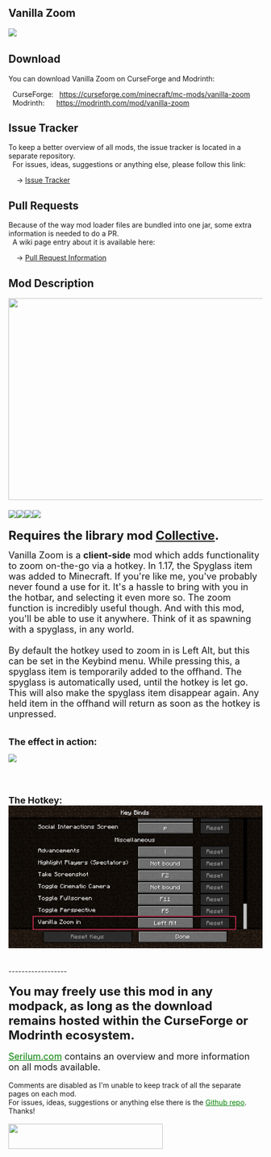 <h2>Vanilla Zoom</h2>

<p><a href="https://github.com/Serilum/Vanilla-Zoom"><img src="https://serilum.com/assets/data/logo/vanilla-zoom.gif"></a></p><h2>Download</h2>

<p>You can download Vanilla Zoom on CurseForge and Modrinth:</p><p>&nbsp;&nbsp;CurseForge: &nbsp;&nbsp;<a href="https://curseforge.com/minecraft/mc-mods/vanilla-zoom">https://curseforge.com/minecraft/mc-mods/vanilla-zoom</a><br>&nbsp;&nbsp;Modrinth: &nbsp;&nbsp;&nbsp;&nbsp;&nbsp;<a href="https://modrinth.com/mod/vanilla-zoom">https://modrinth.com/mod/vanilla-zoom</a></p>

<h2>Issue Tracker</h2>

<p>To keep a better overview of all mods, the issue tracker is located in a separate repository.<br>&nbsp;&nbsp;For issues, ideas, suggestions or anything else, please follow this link:</p>

<p>&nbsp;&nbsp;&nbsp;&nbsp;-> <a href="https://serilum.com/url/issue-tracker">Issue Tracker</a></p>

<h2>Pull Requests</h2>

<p>Because of the way mod loader files are bundled into one jar, some extra information is needed to do a PR.<br>&nbsp;&nbsp;A wiki page entry about it is available here:</p>

<p>&nbsp;&nbsp;&nbsp;&nbsp;-> <a href="https://serilum.com/url/pull-requests">Pull Request Information</a></p>

<h2>Mod Description</h2>

<p><a href="https://serilum.com/" rel="nofollow"><img src="https://github.com/ricksouth/serilum-mc-mods/raw/master/description/a1.jpg" alt="" width="838" height="400"></a><br><br><a href="https://legacy.curseforge.com/minecraft/mc-mods/vanilla-zoom/files"><img src="https://github.com/ricksouth/serilum-mc-mods/raw/master/description/Versions/header.png"></a><a href="https://legacy.curseforge.com/minecraft/mc-mods/vanilla-zoom/files/all?filter-status=1&filter-game-version=1738749986:75125" rel="nofollow"><img src="https://github.com/ricksouth/serilum-mc-mods/raw/master/description/Versions/1_20.png"></a><a href="https://www.curseforge.com/minecraft/mc-mods/vanilla-zoom-fabric/files/all?filter-status=1&filter-game-version=1738749986:73407" rel="nofollow"><img src="https://github.com/ricksouth/serilum-mc-mods/raw/master/description/Versions/1_19.png"></a><a href="https://www.curseforge.com/minecraft/mc-mods/vanilla-zoom-fabric/files/all?filter-status=1&filter-game-version=1738749986:73250" rel="nofollow"><img src="https://github.com/ricksouth/serilum-mc-mods/raw/master/description/Versions/1_18.png"></a><br><br><strong><span style="font-size:24px">Requires the library mod&nbsp;<a style="font-size:24px" href="https://curseforge.com/minecraft/mc-mods/collective" rel="nofollow">Collective</a>.<br></span></strong></p>

<p><span style="font-size:18px">Vanilla Zoom is a <strong>client-side</strong> mod which adds functionality to zoom on-the-go via a hotkey. In 1.17, the Spyglass item was added to Minecraft. If you're like me, you've probably never found a use for it. It's a hassle to bring with you in the hotbar, and selecting it even more so. The zoom function is incredibly useful though. And with this mod, you'll be able to use it anywhere. Think of it as spawning with a spyglass, in any world.<br><br>By default the hotkey used to zoom in is Left Alt, but this can be set in the Keybind menu. While pressing this, a spyglass item is temporarily added to the offhand. The spyglass is automatically used, until the hotkey is let go. This will also make the spyglass item disappear again. Any held item in the offhand will return as soon as the hotkey is unpressed.<br></span><strong><br></strong><strong><br><span style="font-size:18px">The effect in action:</span><br></strong></p>

<div class="spoiler">

<p><picture><img src="https://github.com/Serilum/.cdn/raw/main/data/vanilla-zoom/b.gif"></picture></p>

</div>

<p>&nbsp;</p>

<p><strong><br><span style="font-size:18px">The Hotkey:</span><br><picture><img src="https://github.com/Serilum/.cdn/raw/main/data/vanilla-zoom/a.jpg"></picture><br></strong><strong><br></strong><br>------------------<br><br><span style="font-size:24px"><strong>You may freely use this mod in any modpack, as long as the download remains hosted within the CurseForge or Modrinth ecosystem.</strong></span><br><br><span style="font-size:18px"><a style="font-size:18px;color:#008000" href="https://serilum.com/" rel="nofollow">Serilum.com</a> contains an overview and more information on all mods available.</span><br><br><span style="font-size:14px">Comments are disabled as I'm unable to keep track of all the separate pages on each mod.</span><span style="font-size:14px"><br>For issues, ideas, suggestions or anything else there is the&nbsp;<a style="font-size:14px;color:#008000" href="https://github.com/ricksouth/serilum-mc-mods/" rel="nofollow">Github repo</a>. Thanks!</span><span style="font-size:6px"><br><br></span><a href="https://ricksouth.com/donate" rel="nofollow"><img src="https://raw.githubusercontent.com/ricksouth/serilum-mc-mods/master/description/Shields/donation_rounded.svg" alt="" width="306" height="50"></a></p>